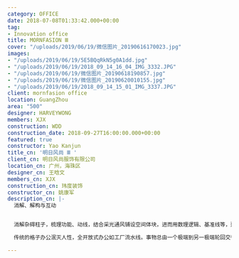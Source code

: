 ```yaml
---
category: OFFICE
date: 2018-07-08T01:33:42.000+00:00
tag:
- Innovation office
title: MORNFASION Ⅲ
cover: "/uploads/2019/06/19/微信图片_20190616170023.jpg"
images:
- "/uploads/2019/06/19/5E5BQqRkN5g0A1dd.jpg"
- "/uploads/2019/06/19/2018_09_14_16_04_IMG_3332.JPG"
- "/uploads/2019/06/19/微信图片_20190618190857.jpg"
- "/uploads/2019/06/19/微信图片_20190620010155.jpg"
- "/uploads/2019/06/19/2018_09_14_15_01_IMG_3337.JPG"
client: mornfasion office
location: GuangZhou
area: "500"
designer: HARVEYWONG
members: XJX
construction: WDD
construction_date: 2018-09-27T16:00:00.000+00:00
featured: true
constructor: Yao Kanjun
title_cn: '明日风尚 Ⅲ '
client_cn: 明日风尚服饰有限公司
location_cn: 广州，海珠区
designer_cn: 王晗文
members_cn: XJX
construction_cn: 玮度装饰
constructor_cn: 姚康军
description_cn: |-
  消解、解构与互动


  消解杂碍柱子，梳理功能、动线，结合采光通风铺设空间体块，进而用数理逻辑、基准线等，建立空间秩序。至此，空间的骨架昭然若揭。由骨架到表皮，最后解构企业文化，消解单调，消解焦虑，铸入企业信心与精神文化。

  传统的格子办公泯灭人性，全开放式办公如工厂流水线。事物总由一个极端到另一极端轮回交替。稍微的平衡感弥足珍贵。在梳理人事物工作流程关系，公共办公区最后采用“按组半开放”的空间分区。除财务室及老板室外，每个部门组之间没有门的物理区隔，有节奏利用空间错落，达到既隐又开放目的效果。精准地把握日常办公者心理感官与高效能办公之间的平衡。

---
```

